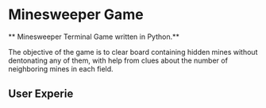 # Minesweeper Game

** Minesweeper Terminal Game written in Python.**

The objective of the game is to clear board containing hidden mines without dentonating any of them, with help from clues about the number of neighboring mines in each field.

## User Experie
